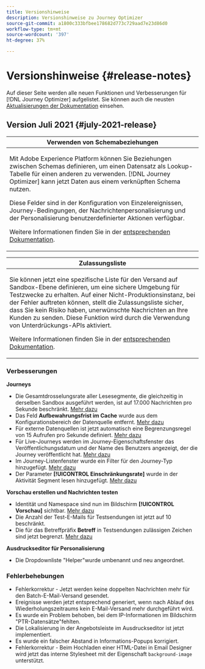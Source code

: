 ```yaml
---
title: Versionshinweise
description: Versionshinweise zu Journey Optimizer
source-git-commit: a1800c333bfbee178682d773c729aad7e23d86d0
workflow-type: tm+mt
source-wordcount: '397'
ht-degree: 37%

---
```



# Versionshinweise {#release-notes}

Auf dieser Seite werden alle neuen Funktionen und Verbesserungen für [!DNL Journey Optimizer] aufgelistet. Sie können auch die neusten [Aktualisierungen der Dokumentation](documentation-updates.md) einsehen.

## Version Juli 2021 {#july-2021-release}

<table>
<thead>
<tr>
<th><strong>Verwenden von Schemabeziehungen</strong><br/></th>
</tr>
</thead>
<tbody>
<tr>
<td>
<p>Mit Adobe Experience Platform können Sie Beziehungen zwischen Schemas definieren, um einen Datensatz als Lookup-Tabelle für einen anderen zu verwenden. [!DNL Journey Optimizer] kann jetzt Daten aus einem verknüpften Schema nutzen.</p>
<p>Diese Felder sind in der Konfiguration von Einzelereignissen, Journey-Bedingungen, der Nachrichtenpersonalisierung und der Personalisierung benutzerdefinierter Aktionen verfügbar.</p>
<p>Weitere Informationen finden Sie in der <a href="event/experience-event-schema.md#leverage_schema_relationships">entsprechenden Dokumentation</a>.</p>
</td>
</tr>
</tbody>
</table>

<table>
<thead>
<tr>
<th><strong>Zulassungsliste</strong><br/></th>
</tr>
</thead>
<tbody>
<tr>
<td>
<p>Sie können jetzt eine spezifische Liste für den Versand auf Sandbox-Ebene definieren, um eine sichere Umgebung für Testzwecke zu erhalten. Auf einer Nicht-Produktionsinstanz, bei der Fehler auftreten können, stellt die Zulassungsliste sicher, dass Sie kein Risiko haben, unerwünschte Nachrichten an Ihre Kunden zu senden. Diese Funktion wird durch die Verwendung von Unterdrückungs-APIs aktiviert.</p>
<p>Weitere Informationen finden Sie in der <a href="allow-list.md">entsprechenden Dokumentation</a>.</p>
</td>
</tr>
</tbody>
</table>

### Verbesserungen

**Journeys**

* Die Gesamtdrosselungsrate aller Lesesegmente, die gleichzeitig in derselben Sandbox ausgeführt werden, ist auf 17.000 Nachrichten pro Sekunde beschränkt. [Mehr dazu](building-journeys/read-segment.md#configuring-segment-trigger-activity)
* Das Feld **Aufbewahrungsfrist im Cache** wurde aus dem Konfigurationsbereich der Datenquelle entfernt. [Mehr dazu](datasource/about-data-sources.md)
* Für externe Datenquellen ist jetzt automatisch eine Begrenzungsregel von 15 Aufrufen pro Sekunde definiert. [Mehr dazu](configuration/external-systems.md#capping)
* Für Live-Journeys werden im Journey-Eigenschaftsfenster das Veröffentlichungsdatum und der Name des Benutzers angezeigt, der die Journey veröffentlicht hat. [Mehr dazu](building-journeys/journey-gs.md#change-properties)
* Im Journey-Listenfenster wurde ein Filter für den Journey-Typ hinzugefügt. [Mehr dazu](user-interface.md#section_lgm_hpz_pgb)
* Der Parameter **[!UICONTROL Einschränkungsrate]** wurde in der Aktivität Segment lesen hinzugefügt. [Mehr dazu](building-journeys/read-segment.md#configuring-segment-trigger-activity)

**Vorschau erstellen und Nachrichten testen**

* Identität und Namespace sind nun im Bildschirm **[!UICONTROL Vorschau]** sichtbar. [Mehr dazu](preview.md#preview-your-messages)
* Die Anzahl der Test-E-Mails für Testsendungen ist jetzt auf 10 beschränkt.
* Die für das Betreffpräfix **Betreff** in Testsendungen zulässigen Zeichen sind jetzt begrenzt. [Mehr dazu](preview.md#send-proofs)

**Ausdruckseditor für Personalisierung**

* Die Dropdownliste &quot;Helper&quot;wurde umbenannt und neu angeordnet.

### Fehlerbehebungen

* Fehlerkorrektur - Jetzt werden keine doppelten Nachrichten mehr für den Batch-E-Mail-Versand gesendet.
* Ereignisse werden jetzt entsprechend generiert, wenn nach Ablauf des Wiederholungszeitraums kein E-Mail-Versand mehr durchgeführt wird.
* Es wurde ein Problem behoben, bei dem IP-Informationen im Bildschirm &quot;PTR-Datensätze&quot;fehlten.
* Die Lokalisierung in der Angebotsleiste im Ausdruckseditor ist jetzt implementiert.
* Es wurde ein falscher Abstand in Informations-Popups korrigiert.
* Fehlerkorrektur - Beim Hochladen einer HTML-Datei in Email Designer wird jetzt das interne Stylesheet mit der Eigenschaft `background-image` unterstützt.

